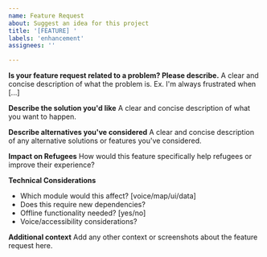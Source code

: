 ```yaml
---
name: Feature Request
about: Suggest an idea for this project
title: '[FEATURE] '
labels: 'enhancement'
assignees: ''

---
```


**Is your feature request related to a problem? Please describe.**
A clear and concise description of what the problem is. Ex. I'm always frustrated when [...]

**Describe the solution you'd like**
A clear and concise description of what you want to happen.

**Describe alternatives you've considered**
A clear and concise description of any alternative solutions or features you've considered.

**Impact on Refugees**
How would this feature specifically help refugees or improve their experience?

**Technical Considerations**
- Which module would this affect? [voice/map/ui/data]
- Does this require new dependencies?
- Offline functionality needed? [yes/no]
- Voice/accessibility considerations?

**Additional context**
Add any other context or screenshots about the feature request here.